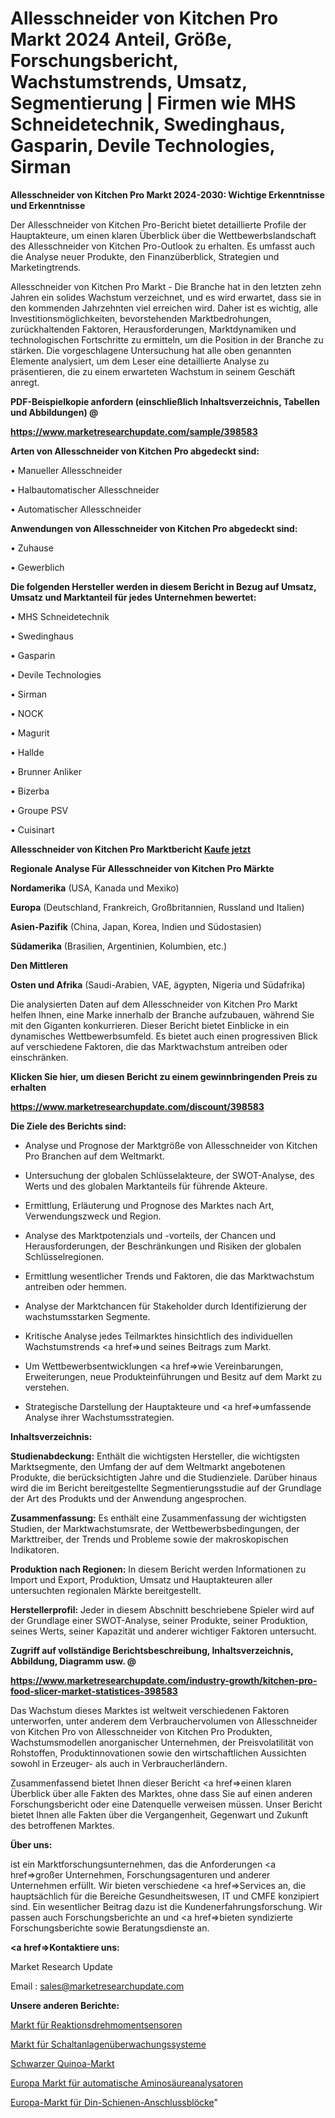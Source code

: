 # Allesschneider von Kitchen Pro Markt 2024 Anteil, Größe, Forschungsbericht, Wachstumstrends, Umsatz, Segmentierung | Firmen wie MHS Schneidetechnik, Swedinghaus, Gasparin, Devile Technologies, Sirman

<strong>Allesschneider von Kitchen Pro Markt 2024-2030: Wichtige Erkenntnisse und Erkenntnisse</strong>

Der Allesschneider von Kitchen Pro-Bericht bietet detaillierte Profile der Hauptakteure, um einen klaren Überblick über die Wettbewerbslandschaft des Allesschneider von Kitchen Pro-Outlook zu erhalten. Es umfasst auch die Analyse neuer Produkte, den Finanzüberblick, Strategien und Marketingtrends.

Allesschneider von Kitchen Pro Markt - Die Branche hat in den letzten zehn Jahren ein solides Wachstum verzeichnet, und es wird erwartet, dass sie in den kommenden Jahrzehnten viel erreichen wird. Daher ist es wichtig, alle Investitionsmöglichkeiten, bevorstehenden Marktbedrohungen, zurückhaltenden Faktoren, Herausforderungen, Marktdynamiken und technologischen Fortschritte zu ermitteln, um die Position in der Branche zu stärken. Die vorgeschlagene Untersuchung hat alle oben genannten Elemente analysiert, um dem Leser eine detaillierte Analyse zu präsentieren, die zu einem erwarteten Wachstum in seinem Geschäft anregt.



<strong><b>PDF-Beispielkopie anfordern (einschließlich Inhaltsverzeichnis, Tabellen und Abbildungen) @ </b></strong>

<strong><a href=https://www.marketresearchupdate.com/sample/398583>

<strong>https://www.marketresearchupdate.com/sample/398583</u></a></strong></strong>



<strong>Arten von Allesschneider von Kitchen Pro abgedeckt sind:</strong>

• Manueller Allesschneider

• Halbautomatischer Allesschneider

• Automatischer Allesschneider



<strong>Anwendungen von Allesschneider von Kitchen Pro abgedeckt sind:</strong>

• Zuhause

• Gewerblich



<strong>Die folgenden Hersteller werden in diesem Bericht in Bezug auf Umsatz, Umsatz und Marktanteil für jedes Unternehmen bewertet:</strong>

• MHS Schneidetechnik

• Swedinghaus

• Gasparin

• Devile Technologies

• Sirman

• NOCK

• Magurit

• Hallde

• Brunner Anliker

• Bizerba

• Groupe PSV

• Cuisinart



<strong>Allesschneider von Kitchen Pro Marktbericht <a href=https://www.marketresearchupdate.com/buynow/398583>Kaufe jetzt</a></strong>



<strong>Regionale Analyse Für Allesschneider von Kitchen Pro Märkte</strong>



<strong>Nordamerika</strong> (USA, Kanada und Mexiko)



<strong>Europa</strong> (Deutschland, Frankreich, Großbritannien, Russland und Italien)



<strong>Asien-Pazifik</strong> (China, Japan, Korea, Indien und Südostasien)



<strong>Südamerika</strong> (Brasilien, Argentinien, Kolumbien, etc.)



<strong>Den Mittleren</strong> 

<strong>Osten und Afrika</strong> (Saudi-Arabien, VAE, ägypten, Nigeria und Südafrika)

Die analysierten Daten auf dem Allesschneider von Kitchen Pro Markt helfen Ihnen, eine Marke innerhalb der Branche aufzubauen, während Sie mit den Giganten konkurrieren. Dieser Bericht bietet Einblicke in ein dynamisches Wettbewerbsumfeld. Es bietet auch einen progressiven Blick auf verschiedene Faktoren, die das Marktwachstum antreiben oder einschränken.



<strong>Klicken Sie hier, um diesen Bericht zu einem gewinnbringenden Preis zu erhalten
</strong>

<strong><a href=https://www.marketresearchupdate.com/discount/398583>https://www.marketresearchupdate.com/discount/398583</b></u></strong></a>



<strong>Die Ziele des Berichts sind:</strong>

- Analyse und Prognose der Marktgröße von Allesschneider von Kitchen Pro Branchen auf dem Weltmarkt.

- Untersuchung der globalen Schlüsselakteure, der SWOT-Analyse, des Werts und des globalen Marktanteils für führende Akteure.

- Ermittlung, Erläuterung und Prognose des Marktes nach Art, Verwendungszweck und Region.

- Analyse des Marktpotenzials und -vorteils, der Chancen und Herausforderungen, der Beschränkungen und Risiken der globalen Schlüsselregionen.

- Ermittlung wesentlicher Trends und Faktoren, die das Marktwachstum antreiben oder hemmen.

- Analyse der Marktchancen für Stakeholder durch Identifizierung der wachstumsstarken Segmente.

- Kritische Analyse jedes Teilmarktes hinsichtlich des individuellen Wachstumstrends <a href=>und</a> seines Beitrags zum Markt.

- Um Wettbewerbsentwicklungen <a href=>wie</a> Vereinbarungen, Erweiterungen, neue Produkteinführungen und Besitz auf dem Markt zu verstehen.

- Strategische Darstellung der Hauptakteure und <a href=>umfas</a>sende Analyse ihrer Wachstumsstrategien.



<strong>Inhaltsverzeichnis:</strong>



<strong>Studienabdeckung:</strong> Enthält die wichtigsten Hersteller, die wichtigsten Marktsegmente, den Umfang der auf dem Weltmarkt angebotenen Produkte, die berücksichtigten Jahre und die Studienziele. Darüber hinaus wird die im Bericht bereitgestellte Segmentierungsstudie auf der Grundlage der Art des Produkts und der Anwendung angesprochen.



<strong>Zusammenfassung:</strong> Es enthält eine Zusammenfassung der wichtigsten Studien, der Marktwachstumsrate, der Wettbewerbsbedingungen, der Markttreiber, der Trends und Probleme sowie der makroskopischen Indikatoren.



<strong>Produktion nach Regionen:</strong> In diesem Bericht werden Informationen zu Import und Export, Produktion, Umsatz und Hauptakteuren aller untersuchten regionalen Märkte bereitgestellt.



<strong>Herstellerprofil:</strong> Jeder in diesem Abschnitt beschriebene Spieler wird auf der Grundlage einer SWOT-Analyse, seiner Produkte, seiner Produktion, seines Werts, seiner Kapazität und anderer wichtiger Faktoren untersucht.



<strong><b>Zugriff auf vollständige Berichtsbeschreibung, Inhaltsverzeichnis, Abbildung, Diagramm usw. @ </b></strong>

<strong><a href=https://www.marketresearchupdate.com/industry-growth/kitchen-pro-food-slicer-market-statistices-398583>https://www.marketresearchupdate.com/industry-growth/kitchen-pro-food-slicer-market-statistices-398583</a></strong>

Das Wachstum dieses Marktes ist weltweit verschiedenen Faktoren unterworfen, unter anderem dem Verbrauchervolumen von Allesschneider von Kitchen Pro von Allesschneider von Kitchen Pro Produkten, Wachstumsmodellen anorganischer Unternehmen, der Preisvolatilität von Rohstoffen, Produktinnovationen sowie den wirtschaftlichen Aussichten sowohl in Erzeuger- als auch in Verbraucherländern.

Zusammenfassend bietet Ihnen dieser Bericht <a href=>einen</a> klaren Überblick über alle Fakten des Marktes, ohne dass Sie auf einen anderen Forschungsbericht oder eine Datenquelle verweisen müssen. Unser Bericht bietet Ihnen alle Fakten über die Vergangenheit, Gegenwart und Zukunft des betroffenen Marktes.



<strong>Über uns:</strong>

 ist ein Marktforschungsunternehmen, das die Anforderungen <a href=>großer</a> Unternehmen, Forschungsagenturen und anderer Unternehmen erfüllt. Wir bieten verschiedene <a href=>Services</a> an, die hauptsächlich für die Bereiche Gesundheitswesen, IT und CMFE konzipiert sind. Ein wesentlicher Beitrag dazu ist die Kundenerfahrungsforschung. Wir passen auch Forschungsberichte an und <a href=>bieten</a> syndizierte Forschungsberichte sowie Beratungsdienste an.



<strong><a href=>Kontaktiere uns:</a></strong>

Market Research Update

Email : sales@marketresearchupdate.com



<strong>Unsere anderen Berichte:</strong>

<a href=https://www.linkedin.com/pulse/reaction-torque-sensors-market-2023-2029-in-depth>Markt für Reaktionsdrehmomentsensoren</a>

<a href=https://www.linkedin.com/pulse/switchgear-monitoring-system-market-outlooks>Markt für Schaltanlagenüberwachungssysteme</a>

<a href=https://www.linkedin.com/pulse/black-quinoa-market-size-industry-growth-factors>Schwarzer Quinoa-Markt</a>

<a href=https://www.linkedin.com/pulse/europe-automatic-amino-acid-analyzor-market-2023-demand>Europa Markt für automatische Aminosäureanalysatoren</a>

<a href=https://www.linkedin.com/pulse/europe-din-rail-terminal-blocks-market-size-incredible>Europa-Markt für Din-Schienen-Anschlussblöcke</a>"
